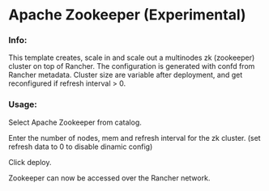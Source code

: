 # Apache Zookeeper (Experimental)


### Info:

 This template creates, scale in and scale out a multinodes zk (zookeeper) cluster on top of Rancher. The configuration is generated with confd from Rancher metadata. 
 Cluster size are variable after deployment, and get reconfigured if refresh interval > 0.
 
 
### Usage:

 Select Apache Zookeeper from catalog. 
 
 Enter the number of nodes, mem and refresh interval for the zk cluster. (set refresh data to 0 to disable dinamic config)
 
 Click deploy.
 
 Zookeeper can now be accessed over the Rancher network. 

